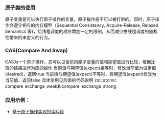 ### 原子类的使用
原子变量是可以执行原子操作的变量，原子操作是不可以被打断的。同时，原子操作会遵守相应的内存模型（Sequential Consistency, Acquire-Release, Relaxed Semantics 等)，给线程调度的顺序增加一定的限制，从而减少由线程调度的随机性带来的未定义的行为。

### CAS(Compare And Swap)
CAS为一个原子操作，其可以见当前的原子变量的值和期望值进行比较，根据比较的结果进行对应的操作
当前值与期望值(expect)相等时，修改当前值为设定值(desired)，返回true
当前值与期望值(expect)不等时，将期望值(expect)修改为当前值，返回false
具体使用见后面的代码说明
std::atomic compare_exchange_weak和compare_exchange_strong


### 应用示例：
- [基于原子操作实现的读写锁](./atomic_rw_lock.md)